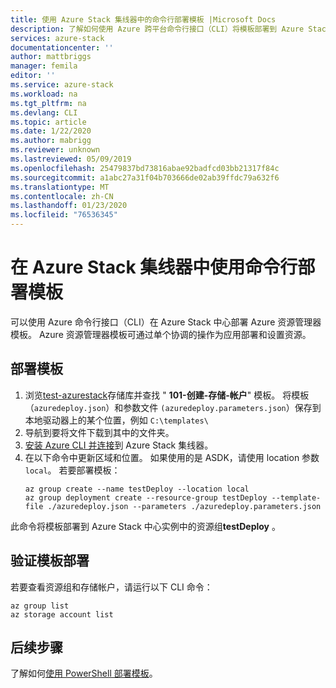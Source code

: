 ```yaml
---
title: 使用 Azure Stack 集线器中的命令行部署模板 |Microsoft Docs
description: 了解如何使用 Azure 跨平台命令行接口（CLI）将模板部署到 Azure Stack 集线器。
services: azure-stack
documentationcenter: ''
author: mattbriggs
manager: femila
editor: ''
ms.service: azure-stack
ms.workload: na
ms.tgt_pltfrm: na
ms.devlang: CLI
ms.topic: article
ms.date: 1/22/2020
ms.author: mabrigg
ms.reviewer: unknown
ms.lastreviewed: 05/09/2019
ms.openlocfilehash: 25479837bd73816abae92badfcd03bb21317f84c
ms.sourcegitcommit: a1abc27a31f04b703666de02ab39ffdc79a632f6
ms.translationtype: MT
ms.contentlocale: zh-CN
ms.lasthandoff: 01/23/2020
ms.locfileid: "76536345"
---
```

# <a name="deploy-a-template-with-the-command-line-in-azure-stack-hub"></a>在 Azure Stack 集线器中使用命令行部署模板

可以使用 Azure 命令行接口（CLI）在 Azure Stack 中心部署 Azure 资源管理器模板。 Azure 资源管理器模板可通过单个协调的操作为应用部署和设置资源。

## <a name="deploy-template"></a>部署模板

1. 浏览[test-azurestack](https://aka.ms/AzureStackGitHub)存储库并查找 " **101-创建-存储-帐户**" 模板。 将模板（`azuredeploy.json`）和参数文件 `(azuredeploy.parameters.json`）保存到本地驱动器上的某个位置，例如 `C:\templates\`
2. 导航到要将文件下载到其中的文件夹。 
3. [安装 Azure CLI 并连接](azure-stack-version-profiles-azurecli2.md)到 Azure Stack 集线器。
4. 在以下命令中更新区域和位置。 如果使用的是 ASDK，请使用 location 参数 `local`。 若要部署模板：
    ```azurecli
    az group create --name testDeploy --location local
    az group deployment create --resource-group testDeploy --template-file ./azuredeploy.json --parameters ./azuredeploy.parameters.json
    ```

此命令将模板部署到 Azure Stack 中心实例中的资源组**testDeploy** 。

## <a name="validate-template-deployment"></a>验证模板部署

若要查看资源组和存储帐户，请运行以下 CLI 命令：

```azurecli
az group list
az storage account list
```

## <a name="next-steps"></a>后续步骤

了解如何[使用 PowerShell 部署模板](azure-stack-deploy-template-powershell.md)。
